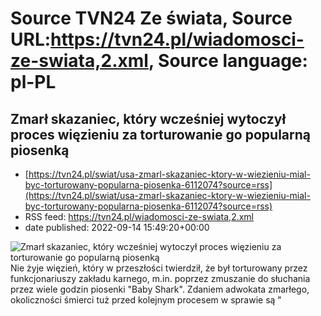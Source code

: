 # Source TVN24 Ze świata, Source URL:https://tvn24.pl/wiadomosci-ze-swiata,2.xml, Source language: pl-PL

## Zmarł skazaniec, który wcześniej wytoczył proces więzieniu za torturowanie go popularną piosenką
 - [https://tvn24.pl/swiat/usa-zmarl-skazaniec-ktory-w-wiezieniu-mial-byc-torturowany-popularna-piosenka-6112074?source=rss](https://tvn24.pl/swiat/usa-zmarl-skazaniec-ktory-w-wiezieniu-mial-byc-torturowany-popularna-piosenka-6112074?source=rss)
 - RSS feed: https://tvn24.pl/wiadomosci-ze-swiata,2.xml
 - date published: 2022-09-14 15:49:20+00:00

<img alt="Zmarł skazaniec, który wcześniej wytoczył proces więzieniu za torturowanie go popularną piosenką" src="https://tvn24.pl/najnowsze/cdn-zdjecie-bfhfun-shutterstock1592890012-5529908/alternates/LANDSCAPE_1280" />
    Nie żyje więzień, który w przeszłości twierdził, że był torturowany przez funkcjonariuszy zakładu karnego, m.in. poprzez zmuszanie do słuchania przez wiele godzin piosenki "Baby Shark". Zdaniem adwokata zmarłego, okoliczności śmierci tuż przed kolejnym procesem w sprawie są "
